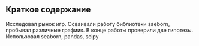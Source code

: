 ## Краткое содержание
Исследовал рынок игр.
Осваивали работу библиотеки saeborn, пробывал различные графиик. В конце работы проверили две гипотезы.
<br> Использовал seaborn, pandas, scipy